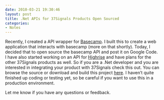 ```yaml
---
date: 2010-03-21 19:30:46
layout: post
title: .Net APIs for 37Signals Products Open Sourced
categories:
- Notes
---
```


Recently, I created a API wrapper for [Basecamp](http://basecamphq.com/?referrer=ATLASBAY). I built this to create a web application that interacts with basecamp (more on that shortly). Today, I decided that to open source the basecamp API and post it on Google Code. I have also started working on an API for [Highrise](http://highrisehq.com/?referrer=ATLASBAY) and have plans for the other 37Signals products as well. So if you are a .Net developer and you are interested in integrating your product with 37Signals check this out. You can browse the source or download and build this project [here](http://code.google.com/p/37signalsdotnet/). I haven’t quite finished up coding or testing yet, so be careful if you want to use this in a production environment.

Let me know if you have any questions or feedback.
